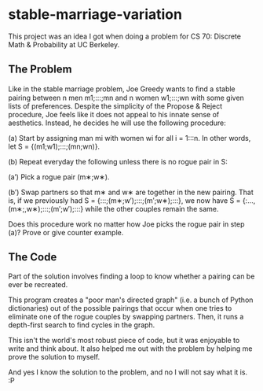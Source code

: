 stable-marriage-variation
=========================

This project was an idea I got when doing a problem for CS 70: Discrete Math &amp; Probability at UC Berkeley. 

The Problem 
-----------
Like in the stable marriage problem, Joe Greedy wants to ﬁnd a stable pairing between n men m1;:::;mn and
n women w1;:::;wn with some given lists of preferences. Despite the simplicity of the Propose & Reject
procedure, Joe feels like it does not appeal to his innate sense of aesthetics. Instead, he decides he will use
the following procedure:

(a) Start by assigning man mi with women wi for all i = 1:::n.
In other words, let S = {(m1;w1);:::;(mn;wn)}.

(b) Repeat everyday the following unless there is no rogue pair in S:
    
  (a’) Pick a rogue pair (m∗;w∗).
    
  (b’) Swap partners so that m∗ and w∗ are together in the new pairing. That is, if we previously had S = {:::;(m∗;w′);:::;(m′;w∗);:::}, we now have S = {:...,(m∗;,w∗);:::;(m′;w′);:::} while the other couples remain the same.

Does this procedure work no matter how Joe picks the rogue pair in step (a)? Prove or give counter example.

The Code
--------
Part of the solution involves finding a loop to know whether a pairing can be ever be recreated.

This program creates a "poor man's directed graph" (i.e. a bunch of Python dictionaries) out of the possible pairings that occur when one tries to eliminate one of the rogue couples by swapping partners. Then, it runs a depth-first search to find cycles in the graph.

This isn't the world's most robust piece of code, but it was enjoyable to write and think about. It also helped me out with the problem by helping me prove the solution to myself.

And yes I know the solution to the problem, and no I will not say what it is. :P
